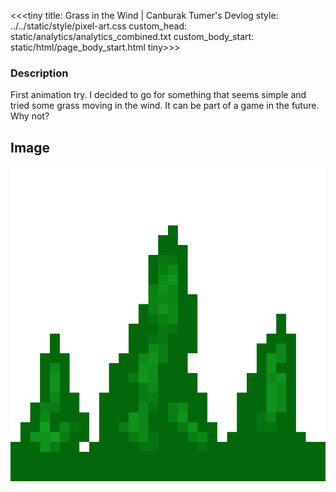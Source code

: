 <<<tiny
title: Grass in the Wind | Canburak Tumer's Devlog
style: ../../static/style/pixel-art.css
custom_head: static/analytics/analytics_combined.txt
custom_body_start: static/html/page_body_start.html
tiny>>>

### Description
First animation try. I decided to go for something that seems simple and tried some grass moving in the wind. It can be part of a game in the future. Why not?

## Image
![art](../../static/pixel-art/Grass.gif)